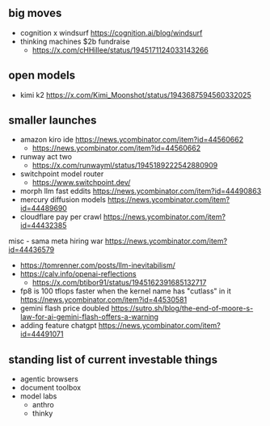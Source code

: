 


## big moves
- cognition x windsurf https://cognition.ai/blog/windsurf
- thinking machines $2b fundraise
	- https://x.com/cHHillee/status/1945171124033143266

## open models
- kimi k2 https://x.com/Kimi_Moonshot/status/1943687594560332025

## smaller launches
- amazon kiro ide https://news.ycombinator.com/item?id=44560662
	- https://news.ycombinator.com/item?id=44560662
- runway act two 
	- https://x.com/runwayml/status/1945189222542880909
- switchpoint model router
	- https://www.switchpoint.dev/
- morph llm fast eddits https://news.ycombinator.com/item?id=44490863
- mercury diffusion models https://news.ycombinator.com/item?id=44489690
- cloudflare pay per crawl https://news.ycombinator.com/item?id=44432385

misc
	- sama meta hiring war https://news.ycombinator.com/item?id=44436579
- https://tomrenner.com/posts/llm-inevitabilism/ 
- https://calv.info/openai-reflections
	- https://x.com/btibor91/status/1945162391685132717
- fp8 is 100 tflops faster when the kernel name has "cutlass" in it https://news.ycombinator.com/item?id=44530581
- gemini flash price doubled https://sutro.sh/blog/the-end-of-moore-s-law-for-ai-gemini-flash-offers-a-warning
- adding feature chatgpt https://news.ycombinator.com/item?id=44491071


## standing list of current investable things

- agentic browsers
- document toolbox
- model labs
	- anthro
	- thinky